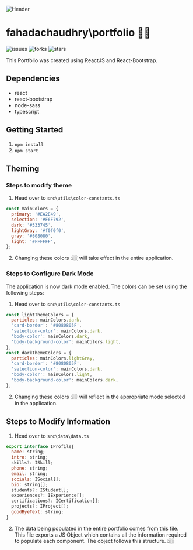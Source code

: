 ![Header](/src/assets/readme-assets/header-1.png?raw=true "Theming Colors")

# fahadachaudhry\portfolio 👋🏼

![issues](https://img.shields.io/github/issues/fahadachaudhry/portfolio?style=flat-square)
![forks](https://img.shields.io/github/forks/fahadachaudhry/portfolio?style=flat-square)
![stars](https://img.shields.io/github/stars/fahadachaudhry/portfolio?style=flat-square)


This Portfolio was created using ReactJS and React-Bootstrap.

## Dependencies
- react
- react-bootstrap
- node-sass
- typescript

## Getting Started
1. `npm install`
2. `npm start`

## Theming

### Steps to modify theme

1. Head over to `src\utils\color-constants.ts`

```javascript
const mainColors = {
  primary: '#EA2E49',
  selection: '#F6F792',
  dark: '#333745',
  lightGray: '#f0f0f0',
  gray: '#808080',
  light: '#FFFFFF',
};
```
2. Changing these colors 👆🏼 will take effect in the entire application.

### Steps to Configure Dark Mode

The application is now dark mode enabled. The colors can be set using the following steps:

1. Head over to `src\utils\color-constants.ts`

```javascript
const lightThemeColors = {
  particles: mainColors.dark,
  'card-border': '#8080805F',
  'selection-color': mainColors.dark,
  'body-color': mainColors.dark,
  'body-background-color': mainColors.light,
};
const darkThemeColors = {
  particles: mainColors.lightGray,
  'card-border': '#8080805F',
  'selection-color': mainColors.dark,
  'body-color': mainColors.light,
  'body-background-color': mainColors.dark,
};
```
2. Changing these colors 👆🏼 will reflect in the appropriate mode selected in the application.


## Steps to Modify Information

1. Head over to `src\data\data.ts`

```javascript
export interface IProfile{
  name: string;
  intro: string;
  skills?: ISkill;
  phone: string;
  email: string;
  socials: ISocial[];
  bio: string[];
  students?: IStudent[];
  experiences?: IExperience[];
  certifications?: ICertification[];
  projects?: IProject[];
  goodByeText: string;
}
```
2. The data being populated in the entire portfolio comes from this file. This file exports a JS Object which contains all the information required to populate each component. The object follows this structure. 👆🏼